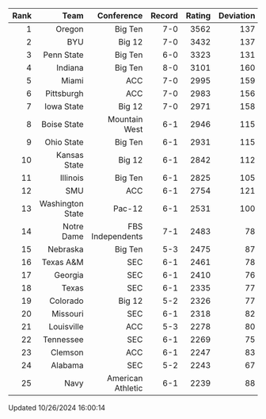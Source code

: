 | Rank  | Team                 | Conference           | Record   | Rating | Deviation |
| ---:  | ---:                 | ---:                 | ---:     | ---:   | ---:      |
| 1     | Oregon               | Big Ten              | 7-0      | 3562   | 137       |
| 2     | BYU                  | Big 12               | 7-0      | 3432   | 137       |
| 3     | Penn State           | Big Ten              | 6-0      | 3323   | 131       |
| 4     | Indiana              | Big Ten              | 8-0      | 3101   | 160       |
| 5     | Miami                | ACC                  | 7-0      | 2995   | 159       |
| 6     | Pittsburgh           | ACC                  | 7-0      | 2983   | 156       |
| 7     | Iowa State           | Big 12               | 7-0      | 2971   | 158       |
| 8     | Boise State          | Mountain West        | 6-1      | 2946   | 115       |
| 9     | Ohio State           | Big Ten              | 6-1      | 2931   | 115       |
| 10    | Kansas State         | Big 12               | 6-1      | 2842   | 112       |
| 11    | Illinois             | Big Ten              | 6-1      | 2825   | 105       |
| 12    | SMU                  | ACC                  | 6-1      | 2754   | 121       |
| 13    | Washington State     | Pac-12               | 6-1      | 2531   | 100       |
| 14    | Notre Dame           | FBS Independents     | 7-1      | 2483   | 78        |
| 15    | Nebraska             | Big Ten              | 5-3      | 2475   | 87        |
| 16    | Texas A&M            | SEC                  | 6-1      | 2461   | 78        |
| 17    | Georgia              | SEC                  | 6-1      | 2410   | 76        |
| 18    | Texas                | SEC                  | 6-1      | 2335   | 77        |
| 19    | Colorado             | Big 12               | 5-2      | 2326   | 77        |
| 20    | Missouri             | SEC                  | 6-1      | 2318   | 82        |
| 21    | Louisville           | ACC                  | 5-3      | 2278   | 80        |
| 22    | Tennessee            | SEC                  | 6-1      | 2269   | 75        |
| 23    | Clemson              | ACC                  | 6-1      | 2247   | 83        |
| 24    | Alabama              | SEC                  | 5-2      | 2243   | 67        |
| 25    | Navy                 | American Athletic    | 6-1      | 2239   | 88        |

Updated 10/26/2024 16:00:14
